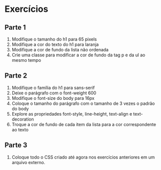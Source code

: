 # Exercícios

## Parte 1

1. Modifique o tamanho do h1 para 65 pixels
2. Modifique a cor do texto do h1 para laranja
3. Modifique a cor de fundo da lista não ordenada
4. Crie uma classe para modificar a cor de fundo da tag p e da ul ao mesmo tempo

## Parte 2

1. Modifique o família do h1 para sans-serif
2. Deixe o parágrafo com o font-weight 600
3. Modifique o font-size do body para 16px
4. Coloque o tamanho do parágrafo com o tamanho de 3 vezes o padrão do body
5. Explore as propriedades font-style, line-height, text-align e text-decoration
6. Troque a cor de fundo de cada item da lista para a cor correspondente ao texto

## Parte 3

1. Coloque todo o CSS criado até agora nos exercícios anteriores em um arquivo externo.